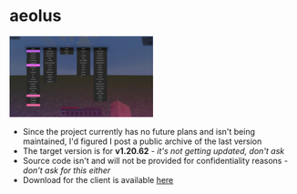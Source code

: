 # aeolus

<img src="image/ui.jpg" width=50%/>

- Since the project currently has no future plans and isn't being maintained, I'd figured I post a public archive of the last version
- The target version is for **v1.20.62** - *it's not getting updated, don't ask*
- Source code isn't and will not be provided for confidentiality reasons - *don't ask for this either*
- Download for the client is available [here](https://github.com/disepi/aeolus-releases/releases/tag/v1.20.62)

